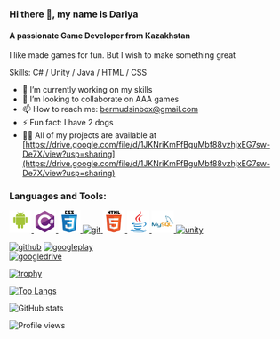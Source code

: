 ### Hi there 👋, my name is Dariya
#### A passionate Game Developer from Kazakhstan
I like made games for fun.
But I wish to make something great

Skills: C# / Unity / Java / HTML / CSS

- 🔭 I’m currently working on my skills 
- 👯 I’m looking to collaborate on AAA games 
- 📫 How to reach me: bermudsinbox@gmail.com 
- ⚡ Fun fact: I have 2 dogs 
- 👨‍💻 All of my projects are available at [https://drive.google.com/file/d/1JKNriKmFfBguMbf88vzhjxEG7sw-De7X/view?usp=sharing](https://drive.google.com/file/d/1JKNriKmFfBguMbf88vzhjxEG7sw-De7X/view?usp=sharing)

<h3 align="left">Languages and Tools:</h3>
<p align="left"> <a href="https://developer.android.com" target="_blank" rel="noreferrer"> <img src="https://raw.githubusercontent.com/devicons/devicon/master/icons/android/android-original-wordmark.svg" alt="android" width="40" height="40"/> </a> <a href="https://www.w3schools.com/cs/" target="_blank" rel="noreferrer"> <img src="https://raw.githubusercontent.com/devicons/devicon/master/icons/csharp/csharp-original.svg" alt="csharp" width="40" height="40"/> </a> <a href="https://www.w3schools.com/css/" target="_blank" rel="noreferrer"> <img src="https://raw.githubusercontent.com/devicons/devicon/master/icons/css3/css3-original-wordmark.svg" alt="css3" width="40" height="40"/> </a> <a href="https://git-scm.com/" target="_blank" rel="noreferrer"> <img src="https://www.vectorlogo.zone/logos/git-scm/git-scm-icon.svg" alt="git" width="40" height="40"/> </a> <a href="https://www.w3.org/html/" target="_blank" rel="noreferrer"> <img src="https://raw.githubusercontent.com/devicons/devicon/master/icons/html5/html5-original-wordmark.svg" alt="html5" width="40" height="40"/> </a> <a href="https://www.java.com" target="_blank" rel="noreferrer"> <img src="https://raw.githubusercontent.com/devicons/devicon/master/icons/java/java-original.svg" alt="java" width="40" height="40"/> </a> <a href="https://www.mysql.com/" target="_blank" rel="noreferrer"> <img src="https://raw.githubusercontent.com/devicons/devicon/master/icons/mysql/mysql-original-wordmark.svg" alt="mysql" width="40" height="40"/> </a> <a href="https://unity.com/" target="_blank" rel="noreferrer"> <img src="https://www.vectorlogo.zone/logos/unity3d/unity3d-icon.svg" alt="unity" width="40" height="40"/> </a> </p>

[<img src='https://cdn.jsdelivr.net/npm/simple-icons@3.0.1/icons/github.svg' alt='github' height='40'>](https://github.com/DarTiess) 
[<img src='https://cdn.jsdelivr.net/npm/simple-icons@3.0.1/icons/googleplay.svg' alt='googleplay' height='40'>](https://play.google.com/store/apps/dev?id=6415326008266295969&hl=en.)  
[<img src='https://cdn.jsdelivr.net/npm/simple-icons@3.0.1/icons/googledrive.svg' alt='googledrive' height='40'>](https://drive.google.com/file/d/13nG8gnDCqwwqwevnoc_Kdfi2Ka_JBZHM/view?usp=sharing)  

[![trophy](https://github-profile-trophy.vercel.app/?username=DarTiess&theme=dracula)](https://github.com/ryo-ma/github-profile-trophy)

[![Top Langs](https://github-readme-stats.vercel.app/api/top-langs/?username=DarTiess&layout=compact&theme=dracula)](https://github.com/anuraghazra/github-readme-stats)

![GitHub stats](https://github-readme-stats.vercel.app/api?username=DarTiess&theme=dracula&show_icons=true)  

![Profile views](https://gpvc.arturio.dev/DarTiess)  
